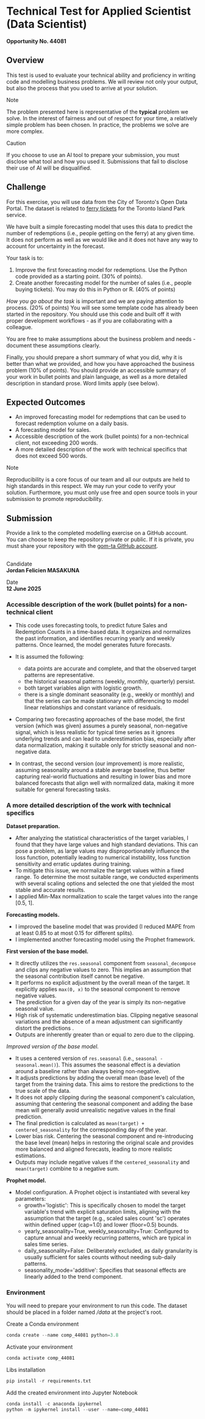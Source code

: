 # Technical Test for Applied Scientist (Data Scientist)

__Opportunity No. 44081__

## Overview

This test is used to evaluate your technical ability and proficiency in writing code and modelling business problems. We will review not only your output, but also the process that you used to arrive at your solution. 

> [!NOTE]
> The problem presented here is representative of the __typical__ problem we solve. In the interest of fairness and out of respect for your time, a relatively simple problem has been chosen. In practice, the problems we solve are more complex.


> [!CAUTION]
> If you choose to use an AI tool to prepare your submission, you must disclose what tool and how you used it. Submissions that fail to disclose their use of AI will be disqualified. 


## Challenge

For this exercise, you will use data from the City of Toronto's Open Data Portal. The dataset is related to [ferry tickets](https://open.toronto.ca/dataset/toronto-island-ferry-ticket-counts/) for the Toronto Island Park service.

We have built a simple forecasting model that uses this data to predict the number of redemptions (i.e., people getting on the ferry) at any given time. It does not perform as well as we would like and it does not have any way to account for uncertainty in the forecast.

Your task is to:

1. Improve the first forecasting model for redemptions. Use the Python code provided as a starting point.  (30% of points).
2. Create another forecasting model for the number of sales (i.e., people buying tickets). You may do this in Python or R. (40% of points)

*How you go about the task* is important and we are paying attention to process. (20% of points) You will see some template code has already been started in the repository. You should use this code and built off it with proper development workflows - as if you are collaborating with a colleague.

You are free to make assumptions about the business problem and needs - document these assumptions clearly. 

Finally, you should prepare a short summary of what you did, why it is better than what we provided, and how you have approached the business problem (10% of points). You should provide an accessible summary of your work in bullet points and plain language, as well as a more detailed description in standard prose. Word limits apply (see below).

## Expected Outcomes

- An improved forecasting model for redemptions that can be used to forecast redemption volume on a daily basis.
- A forecasting model for sales.
- Accessible description of the work (bullet points) for a non-technical client,  not exceeding 200 words.
- A more detailed description of the work with technical specifics that does not exceed 500 words.

> [!NOTE]
> Reproducibility is a core focus of our team and all our outputs are held to high standards in this respect. We may run your code to verify your solution. Furthermore, you must only use free and open source tools in your submission to promote reproducibility.  


## Submission

Provide a link to the completed modelling exercise on a GitHub account. You can choose to keep the repository private or public. If it is private, you must share your repository with the [gom-ta GitHub account](https://github.com/gom-ta).

##

Candidate<br>
**Jordan Felicien MASAKUNA**

Date<br>
**12 June 2025**

### Accessible description of the work (bullet points) for a non-technical client

- This code uses forecasting tools, to predict future Sales and Redemption Counts in a time-based data. It organizes and normalizes the past information, and identifies recurring yearly and weekly patterns. Once learned, the model generates future forecasts.
- It is assumed the following:
  - data points are accurate and complete, and that the observed target patterns are representative. 
  - the historical seasonal patterns (weekly, monthly, quarterly) persist. 
  - both target variables align with logistic growth. 
  - there is a single dominant seasonality (e.g., weekly or monthly) and that the series can be made stationary with differencing to model linear relationships and constant variance of residuals.

- Comparing two forecasting approaches of the base model, the first version (which was given) assumes a purely seasonal, non-negative signal, which is less realistic for typical time series as it ignores underlying trends and can lead to underestimation bias, especially after data normalization, making it suitable only for strictly seasonal and non-negative data. 
- In contrast, the second version (our improvement) is more realistic, assuming seasonality around a stable average baseline, thus better capturing real-world fluctuations and resulting in lower bias and more balanced forecasts that align well with normalized data, making it more suitable for general forecasting tasks.

### A more detailed description of the work with technical specifics

**Dataset preparation.**
- After analyzing the statistical characteristics of the target variables, I found that they have large values and high standard deviations. This can pose a problem, as large values may disproportionately influence the loss function, potentially leading to numerical instability, loss function sensitivity and erratic updates during training.
- To mitigate this issue, we normalize the target values within a fixed range. To determine the most suitable range, we conducted experiments with several scaling options and selected the one that yielded the most stable and accurate results. 
- I applied Min-Max normalization to scale the target values into the range [0.5, 1].

**Forecasting models.**
- I improved the baseline model that was provided (I reduced MAPE from at least 0.85 to at most 0.15 for different splits).
- I implemented another forecasting model using the Prophet framework.

**First version of  the base model.** 
- It directly utilizes the ```res.seasonal``` component from ```seasonal_decompose``` and clips any negative values to zero. This implies an assumption that the seasonal contribution itself cannot be negative. 
- It performs no explicit adjustment by the overall mean of the target. It explicitly applies ```max(0, x)``` to the seasonal component to remove negative values. 
- The prediction for a given day of the year is simply its non-negative seasonal value. 
- High risk of systematic underestimation bias. Clipping negative seasonal variations and the absence of a mean adjustment can significantly distort the predictions .
- Outputs are inherently greater than or equal to zero due to the clipping.

*Improved version of  the base model.* 
- It uses a centered version of ```res.seasonal``` (i.e., ```seasonal - seasonal.mean()```). This assumes the seasonal effect is a deviation around a baseline rather than always being non-negative.
- It adjusts predictions by adding the overall mean (base level) of the target from the training data. This aims to restore the predictions to the true scale of the data.
- It does not apply clipping during the seasonal component's calculation, assuming that centering the seasonal component and adding the base mean will generally avoid unrealistic negative values in the final prediction.
- The final prediction is calculated as ```mean(target) + centered_seasonality``` for the corresponding day of the year.
- Lower bias risk. Centering the seasonal component and re-introducing the base level (mean) helps in restoring the original scale and provides more balanced and aligned forecasts, leading to more realistic estimations.
- Outputs may include negative values if the ```centered_seasonality``` and ```mean(target)``` combine to a negative sum. 

**Prophet model.**
- Model configuration. A Prophet object is instantiated with several key parameters:
   - growth='logistic': This is specifically chosen to model the target variable's trend with explicit saturation limits, aligning with the assumption that the target (e.g., scaled sales count 'sc') operates within defined upper (cap=1.0) and lower (floor=0.5) bounds.
   - yearly_seasonality=True, weekly_seasonality=True: Configured to capture annual and weekly recurring patterns, which are typical in sales time series.
   - daily_seasonality=False: Deliberately excluded, as daily granularity is usually sufficient for sales counts without needing sub-daily patterns.
   - seasonality_mode='additive': Specifies that seasonal effects are linearly added to the trend component.


### Environment

You will need to prepare your environment to run this code. The dataset should be placed in a folder named */data* at the project's root.

Create a Conda environment

```python
conda create --name comp_44081 python=3.8
```

Activate your environment

```python
conda activate comp_44081
```

Libs installation

```python
pip install -r requirements.txt
```

Add the created environment into Jupyter Notebook

```python
conda install -c anaconda ipykernel
python -m ipykernel install --user --name=comp_44081
```
